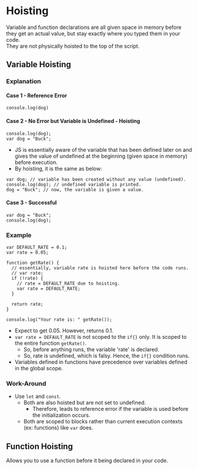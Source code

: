 # Hoisting

Variable and function declarations are all given space in memory before they get an actual value, but stay exactly where you typed them in your code.  
They are not physically hoisted to the top of the script.


## Variable Hoisting

### Explanation

#### Case 1 - Reference Error
```
console.log(dog)
```

#### Case 2 - No Error but Variable is Undefined - Hoisting
```
console.log(dog);
var dog = "Buck";
```
- JS is essentially aware of the variable that has been defined later on and gives the value of undefined at the beginning (given space in memory) before execution.
- By hoisting, it is the same as below:
```
var dog; // variable has been created without any value (undefined).
console.log(dog); // undefined variable is printed.
dog = "Buck"; // now, the variable is given a value.
```

#### Case 3 - Successful
```
var dog = "Buck";
console.log(dog);
```

### Example
```
var DEFAULT_RATE = 0.1;
var rate = 0.05;

function getRate() {
  // essentially, variable rate is hoisted here before the code runs.
  // var rate;
  if (!rate) {
    // rate = DEFAULT_RATE due to hoisting.
    var rate = DEFAULT_RATE;
  }
  
  return rate;
}

console.log("Your rate is: " getRate());
```
- Expect to get 0.05. However, returns 0.1.
- `var rate = DEFAULT_RATE` is not scoped to the `if{}` only. It is scoped to the entire function `getRate()`.
  - So, before anything runs, the variable 'rate' is declared.
  - So, rate is undefined, which is falsy. Hence, the `if{}` condition runs.
- Variables defined in functions have precedence over variables defined in the global scope.

### Work-Around
- Use `let` and `const`.
  - Both are also hoisted but are not set to undefined.
    - Therefore, leads to reference error if the variable is used before the initialization occurs.
  - Both are scoped to blocks rather than current execution contexts (ex: functions) like `var` does.

## Function Hoisting
Allows you to use a function before it being declared in your code.

